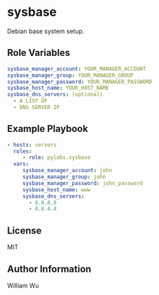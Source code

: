 sysbase
=======

Debian base system setup.

Role Variables
--------------

```yaml
sysbase_manager_account: YOUR_MANAGER_ACCOUNT
sysbase_manager_group: YOUR_MANAGER_GROUP
sysbase_manager_password: YOUR_MANAGER_PASSWORD
sysbase_host_name: YOUR_HOST_NAME
sysbase_dns_servers: (optional)
  - A LIST OF
  - DNS SERVER IP
```

Example Playbook
----------------

```yaml
- hosts: servers
  roles:
     - role: pylabs.sysbase
  vars:
     sysbase_manager_account: john
     sysbase_manager_group: john
     sysbase_manager_password: john_password
     sysbase_host_name: www
     sysbase_dns_servers:
       - 8.8.8.8
       - 8.8.4.4
```

License
-------

MIT

Author Information
------------------

William Wu
